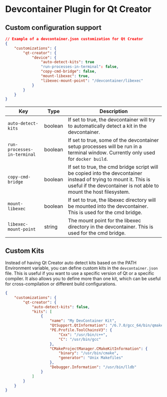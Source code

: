 # Devcontainer Plugin for Qt Creator

## Custom configuration support

```json
// Example of a devcontainer.json customization for Qt Creator
{
    "customizations": {
        "qt-creator": {
            "device": {
                "auto-detect-kits": true
                "run-processes-in-terminal": false,
                "copy-cmd-bridge": false,
                "mount-libexec": true,
                "libexec-mount-point": "/devcontainer/libexec"
            }
        }
    }
}
```

| Key | Type | Description |
| --- | ---- | ----------- |
| `auto-detect-kits` | boolean | If set to true, the devcontainer will try to automatically detect a kit in the devcontainer. |
| `run-processes-in-terminal` | boolean | If set to true, some of the devcontainer setup processes will be run in a terminal window. Currently only used for `docker build`. |
| `copy-cmd-bridge` | boolean | If set to true, the cmd bridge script will be copied into the devcontainer instead of trying to mount it. This is useful if the devcontainer is not able to mount the host filesystem. |
| `mount-libexec` | boolean | If set to true, the libexec directory will be mounted into the devcontainer. This is used for the cmd bridge. |
| `libexec-mount-point` | string | The mount point for the libexec directory in the devcontainer. This is used for the cmd bridge. |

## Custom Kits

Instead of having Qt Creator auto detect kits based on the PATH Environment variable, you can define custom kits in the `devcontainer.json` file. This is useful if you want to use a specific version of Qt or a specific compiler. It also allows you to define more than one kit, which can be useful for cross-compilation or different build configurations.

```json
{
    "customizations": {
        "qt-creator": {
            "auto-detect-kits": false,
            "kits": [
                {
                    "name": "My DevContainer Kit",
                    "QtSupport.QtInformation": "/6.7.0/gcc_64/bin/qmake6",
                    "PE.Profile.ToolChainsV3": {
                        "Cxx": "/usr/bin/c++",
                        "C": "/usr/bin/gcc"
                    },
                    "CMakeProjectManager.CMakeKitInformation": {
                        "binary": "/usr/bin/cmake",
                        "generator": "Unix Makefiles"
                    },
                    "Debugger.Information": "/usr/bin/lldb"
                }
            ]
        }
    }
}
```

